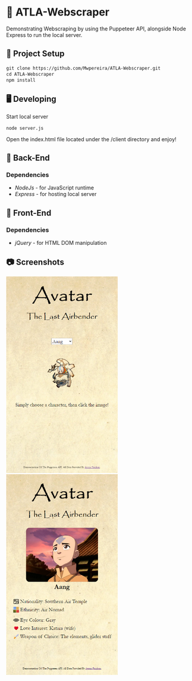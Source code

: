 # 💨 ATLA-Webscraper

Demonstrating Webscraping by using the Puppeteer API, alongside Node Express to run the local server.

## 📐 Project Setup
```
git clone https://github.com/Mwpereira/ATLA-Webscraper.git
cd ATLA-Webscraper
npm install
```

## 🖥 Developing

Start local server
```
node server.js
```

Open the index.html file located under the /client directory and enjoy!


## 🔐 Back-End

  ### Dependencies
  
  * *NodeJs* - for JavaScript runtime
  * *Express* - for hosting local server

## 🎨 Front-End

  ### Dependencies
  
  * *jQuery* - for HTML DOM manipulation
  
## 📷 Screenshots

<img src="/build/screenshots/indexPage.PNG" width="300x50">
<img src="/build/screenshots/characterPage.PNG" width="300x50">
